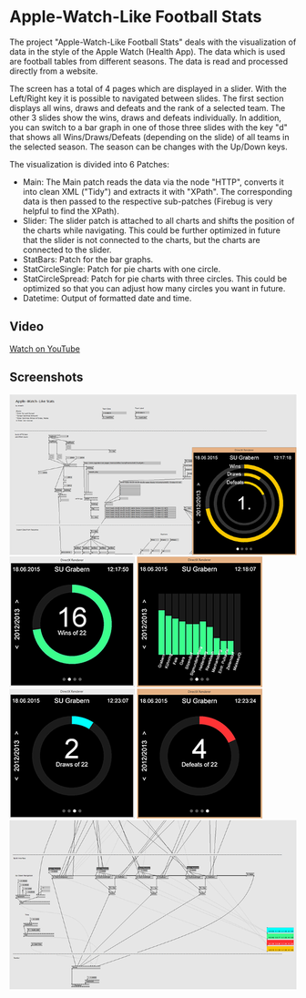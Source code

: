# Apple-Watch-Like Football Stats #

The project "Apple-Watch-Like Football Stats" deals with the visualization of data in the style of the Apple Watch (Health App). The data which is used are football tables from different seasons. The data is read and processed directly from a website.

The screen has a total of 4 pages which are displayed in a slider. With the Left/Right key it is possible to navigated between slides. The first section displays all wins, draws and defeats and the rank of a selected team. The other 3 slides show the wins, draws and defeats individually. In addition, you can switch to a bar graph in one of those three slides with the key "d" that shows all Wins/Draws/Defeats (depending on the slide) of all teams in the selected season. The season can be changes with the Up/Down keys.

The visualization is divided into 6 Patches:

* Main: The Main patch reads the data via the node "HTTP", converts it into clean XML ("Tidy") and extracts it with "XPath". The corresponding data is then passed to the respective sub-patches (Firebug is very helpful to find the XPath).
* Slider: The slider patch is attached to all charts and shifts the position of the charts while navigating. This could be further optimized in future that the slider is not connected to the charts, but the charts are connected to the slider.
* StatBars: Patch for the bar graphs.
* StatCircleSingle: Patch for pie charts with one circle.
* StatCircleSpread: Patch for pie charts with three circles. This could be optimized so that you can adjust how many circles you want in future.
* Datetime: Output of formatted date and time.


## Video ##

[Watch on YouTube](https://youtu.be/pWtano36W5k "YouTube")


## Screenshots ##

![Patch overview](res/screenshots/screenshot1-overview.png "Patch overview")
![Wins (pie chart)](res/screenshots/screenshot2-wins.png "Wins (pie chart)")
![Wins (bar chart)](res/screenshots/screenshot3-wins.png "Wins (bar chart)")
![Draws](res/screenshots/screenshot4-draws.png "Draws")
![Defeats](res/screenshots/screenshot5-defeats.png "Defeats")
![Patch preview](res/screenshots/screenshot6-patch.png "Patch preview")
